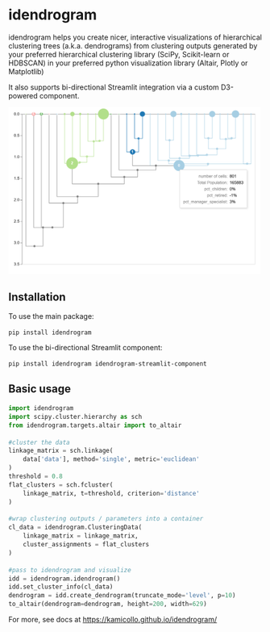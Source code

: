 # idendrogram

idendrogram helps you create nicer, interactive visualizations of hierarchical clustering trees (a.k.a. dendrograms) from clustering outputs generated by your preferred hierarchical clustering library (SciPy, Scikit-learn or HDBSCAN) in your preferred python visualization library (Altair, Plotly or Matplotlib)

It also supports bi-directional Streamlit integration via a custom D3-powered component.

<img src='docs/gallery/custom-radii.png' width=500>

## Installation

To use the main package:

```pip install idendrogram```

To use the bi-directional Streamlit component:

```pip install idendrogram idendrogram-streamlit-component``` 

## Basic usage 

```python
import idendrogram
import scipy.cluster.hierarchy as sch
from idendrogram.targets.altair import to_altair

#cluster the data
linkage_matrix = sch.linkage(
    data['data'], method='single', metric='euclidean'
)
threshold = 0.8
flat_clusters = sch.fcluster(
    linkage_matrix, t=threshold, criterion='distance'
)

#wrap clustering outputs / parameters into a container
cl_data = idendrogram.ClusteringData(
    linkage_matrix = linkage_matrix, 
    cluster_assignments = flat_clusters
)

#pass to idendrogram and visualize
idd = idendrogram.idendrogram()
idd.set_cluster_info(cl_data)
dendrogram = idd.create_dendrogram(truncate_mode='level', p=10)
to_altair(dendrogram=dendrogram, height=200, width=629)
```

For more, see docs at https://kamicollo.github.io/idendrogram/